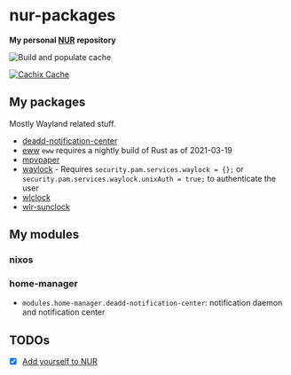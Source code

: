 # nur-packages

**My personal [NUR](https://github.com/nix-community/NUR) repository**

![Build and populate cache](https://github.com/berbiche/nur/workflows/Build%20and%20populate%20cache/badge.svg)

[![Cachix Cache](https://img.shields.io/badge/cachix-berbiche-blue.svg)](https://berbiche.cachix.org)

## My packages

Mostly Wayland related stuff.

- [deadd-notification-center](https://github.com/phuhl/linux_notification_center)
- [eww](https://github.com/elkowar/eww)
  `eww` requires a nightly build of Rust as of 2021-03-19
- [mpvpaper](https://github.com/GhostNaN/mpvpaper)
- [waylock](https://github.com/ifreund/waylock) - Requires `security.pam.services.waylock = {};`
  or `security.pam.services.waylock.unixAuth = true;` to authenticate the user
- [wlclock](https://github.com/Leon-Plickat/wlclock)
- [wlr-sunclock](https://github.com/sentriz/wlr-sunclock)

## My modules

### nixos

### home-manager

- `modules.home-manager.deadd-notification-center`: notification daemon and notification center

## TODOs

- [x] [Add yourself to NUR](https://github.com/nix-community/NUR#how-to-add-your-own-repository)
